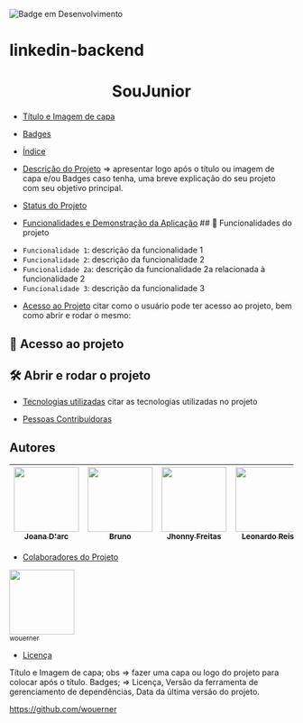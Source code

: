 ![Badge em Desenvolvimento](http://img.shields.io/static/v1?label=STATUS&message=EM%20DESENVOLVIMENTO&color=GREEN&style=for-the-badge)

# linkedin-backend

<h1 align="center"> SouJunior </h1>

* [Título e Imagem de capa](#Título-e-Imagem-de-capa)

* [Badges](#badges)

* [Índice](#índice)

* [Descrição do Projeto](#descrição-do-projeto) => apresentar logo após o título ou imagem de capa e/ou Badges caso tenha, uma breve explicação do seu projeto com seu objetivo principal.

* [Status do Projeto](#status-do-Projeto)

* [Funcionalidades e Demonstração da Aplicação](#funcionalidades-e-demonstração-da-aplicação) ## :hammer: Funcionalidades do projeto

- `Funcionalidade 1`: descrição da funcionalidade 1
- `Funcionalidade 2`: descrição da funcionalidade 2
- `Funcionalidade 2a`: descrição da funcionalidade 2a relacionada à funcionalidade 2
- `Funcionalidade 3`: descrição da funcionalidade 3
* [Acesso ao Projeto](#acesso-ao-projeto) citar como o usuário pode ter acesso ao projeto, bem como abrir e rodar o mesmo:
## 📁 Acesso ao projeto

## 🛠️ Abrir e rodar o projeto

* [Tecnologias utilizadas](#tecnologias-utilizadas) citar as tecnologias utilizadas no projeto

* [Pessoas Contribuidoras](#pessoas-contribuidoras)

## Autores

 [<img src="https://avatars.githubusercontent.com/u/95653155?s=96&v=4" width=115><br><sub>Joana D'arc</sub>](https://github.com/Joanadarknes) |[<img src="https://avatars.githubusercontent.com/u/88730176?v=4" width=115><br><sub>Bruno</sub>](https://github.com/brunodev21) | [<img src="https://avatars.githubusercontent.com/u/100945408?v=4" width=115><br><sub>Jhonny Freitas</sub>](https://github.com/Jhonny-Freitas) | [<img src="https://avatars.githubusercontent.com/u/96137175?s=96&v=4" width=115><br><sub>Leonardo Reis</sub>](https://github.com/LeonardoReis86) 
| :---: | :---: | :---: | :---: |

* [Colaboradores do Projeto](#pessoas-desenvolvedoras)




[<img src="https://avatars.githubusercontent.com/u/287287?v=4" width=115><br><sub>wouerner</sub>](https://github.com/wouerner)

* [Licença](#licença)


Título e Imagem de capa; obs => fazer uma capa ou logo do projeto para colocar após o título.
Badges; => Licença, Versão da ferramenta de gerenciamento de dependências, Data da última versão do projeto.



https://github.com/wouerner


